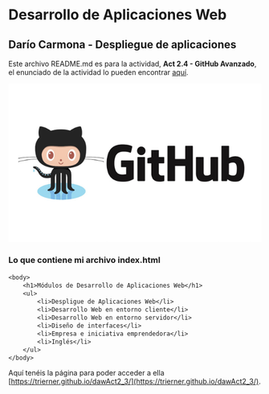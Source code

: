 # Desarrollo de Aplicaciones Web

## Darío Carmona - Despliegue de aplicaciones

Este archivo README.md es para la actividad, **Act 2.4 - GitHub Avanzado**, el enunciado de la actividad lo pueden encontrar [aquí](https://docs.google.com/document/d/1gNmgWarlIefgWEvlSMmb5RmJJg0RF3Aa/edit).

![GitHub](github.jpg)

### Lo que contiene mi archivo index.html
```
<body>
    <h1>Módulos de Desarrollo de Aplicaciones Web</h1>
    <ul>
        <li>Despligue de Aplicaciones Web</li>
        <li>Desarrollo Web en entorno cliente</li>
        <li>Desarrollo Web en entorno servidor</li>
        <li>Diseño de interfaces</li>
        <li>Empresa e iniciativa emprendedora</li>
        <li>Inglés</li>
    </ul>
</body>
```

Aquí tenéis la página para poder acceder a ella [https://trierner.github.io/dawAct2_3/](https://trierner.github.io/dawAct2_3/).